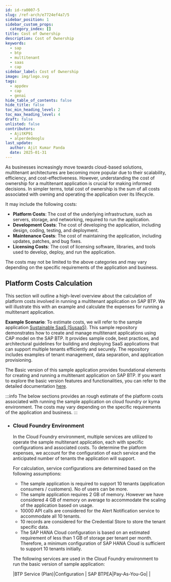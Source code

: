 ```yaml
---
id: id-ra0007-5
slug: /ref-arch/e7724ef4a7/5
sidebar_position: 1
sidebar_custom_props:
  category_index: []
title: Cost of Ownership
description: Cost of Ownership
keywords:
  - sap
  - btp
  - multitenant
  - saas
  - cap
sidebar_label: Cost of Ownership
image: img/logo.svg
tags:
  - appdev
  - cap
  - genai
hide_table_of_contents: false
hide_title: false
toc_min_heading_level: 2
toc_max_heading_level: 4
draft: false
unlisted: false
contributors:
  - AjitKP91
  - alperdedeoglu
last_update:
  author: Ajit Kumar Panda
  date: 2025-01-31
---
```


As businesses increasingly move towards cloud-based solutions, multitenant architectures are becoming more popular due to their scalability, efficiency, and cost-effectiveness. However, understanding the cost of ownership for a multitenant application is crucial for making informed decisions. In simpler terms, total cost of ownership is the sum of all costs associated with owning and operating the application over its lifecycle.  

It may include the following costs:
  - **Platform Costs**: The cost of the underlying infrastructure, such as servers, storage, and networking, required to run the application.
  - **Development Costs**: The cost of developing the application, including design, coding, testing, and deployment.
  - **Maintenance Costs**: The cost of maintaining the application, including updates, patches, and bug fixes.
  - **Licensing Costs**: The cost of licensing software, libraries, and tools used to develop, deploy, and run the application.

The costs may not be limited to the above categories and may vary depending on the specific requirements of the application and business. 

## Platform Costs Calculation
This section will outline a high-level overview about the calculation of platform costs involved in running a multitenant application on SAP BTP. We will illustrate this with an example and calculate the expenses for running a multitenant application.

**Example Scenario**: To estimate costs, we will refer to the sample application [Sustainable SaaS (SusaaS)](https://github.com/SAP-samples/btp-cap-multitenant-saas). This sample repository demonstrates how to create and manage multitenant applications using CAP model on the SAP BTP. It provides sample code, best practices, and architectural guidelines for building and deploying SaaS applications that can support multiple tenants efficiently and securely. The repository includes examples of tenant management, data separation, and application provisioning.

The Basic version of this sample application provides foundational elements for creating and running a multitenant application on SAP BTP. If you want to explore the basic version features and functionalities, you can refer to the detailed documentation [here](https://github.com/SAP-samples/btp-cap-multitenant-saas/blob/main/docu/2-basic/0-introduction-basic-version/README.md#2-version-features).

:::info
The below sections provides an rough estimate of the platform costs associated with running the sample application on cloud foundry or kyma environment. The costs may vary depending on the specific requirements of the application and business.
:::

- ### Cloud Foundry Environment
  In the Cloud Foundry environment, multiple services are utilized to operate the sample multitenant application, each with specific configurations and associated costs. To determine the platform expenses, we account for the configuration of each service and the anticipated number of tenants the application will support.

  For calculation, service configurations are determined based on the following assumptions:
  - The sample application is required to support 10 tenants (application consumers / customers). No of users can be more. 
  - The sample application requires 2 GB of memory. However we have considered 4 GB of memory on average to accommodate the scaling of the application based on usage.
  - 10000 API calls are considered for the Alert Notification service to accommodate all 10 tenants.
  - 10 records are considered for the Credential Store to store the tenant specific data.
  - The SAP HANA Cloud configuration is based on an estimated requirement of less than 1 GB of storage per tenant per month. Therefore, a minimum configuration of SAP HANA Cloud is sufficient to support 10 tenants initially.

  The following services are used in the Cloud Foundry environment to run the basic version of sample application:

  |BTP Service (Plan)|Configuration	| SAP BTPEA|Pay-As-You-Go|
  |